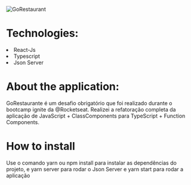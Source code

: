 ![GoRestaurant](https://user-images.githubusercontent.com/55575751/146595991-f91b299a-83e3-4072-9291-7513d0af8772.gif)

<h1> Technologies: </h1>

<li> React-Js </li>
<li> Typescript </li>
<li> Json Server </li>

<h1>About the application: </h1>

<p> GoRestaurante é um desafio obrigatório que foi realizado durante o bootcamp ignite da @Rocketseat.  Realizei a refatoração completa da aplicação de JavaScript + ClassComponents para TypeScript + Function Components.   </p>

<h1> How to install </h1>

<p> Use o comando yarn ou npm install para instalar as dependências do projeto, e yarn server para rodar o Json Server e yarn start  para rodar a aplicação </p>
